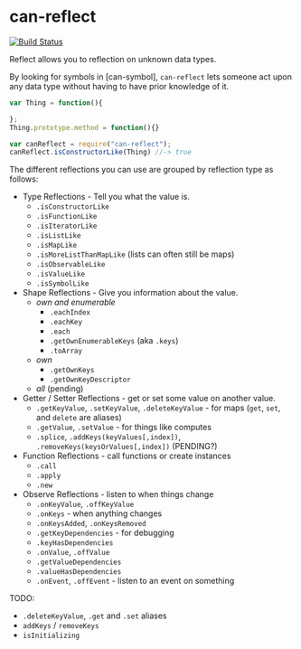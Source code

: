 # can-reflect

[![Build Status](https://travis-ci.org/canjs/can-reflect.png?branch=master)](https://travis-ci.org/canjs/can-reflect)

Reflect allows you to reflection on unknown data types.

By looking for symbols in [can-symbol], `can-reflect` lets someone act upon
any data type without having to have prior knowledge of it.

```js
var Thing = function(){

};
Thing.prototype.method = function(){}

var canReflect = require("can-reflect");
canReflect.isConstructorLike(Thing) //-> true
```

The different reflections you can use are grouped by reflection type as follows:

- Type Reflections - Tell you what the value is.
  - `.isConstructorLike `
  - `.isFunctionLike`
  - `.isIteratorLike`
  - `.isListLike`
  - `.isMapLike`
  - `.isMoreListThanMapLike` (lists can often still be maps)
  - `.isObservableLike`
  - `.isValueLike`
  - `.isSymbolLike`
- Shape Reflections - Give you information about the value.
  - _own and enumerable_
    - `.eachIndex`
	- `.eachKey`
	- `.each`
    - `.getOwnEnumerableKeys` (aka `.keys`)
	- `.toArray`
  - _own_
	- `.getOwnKeys`
	- `.getOwnKeyDescriptor`
  - _all_ (pending)
- Getter / Setter Reflections - get or set some value on another value.
  - `.getKeyValue`, `.setKeyValue`, `.deleteKeyValue` - for maps (`get`, `set`, and `delete` are aliases)
  - `.getValue`, `.setValue` - for things like computes
  - `.splice`, `.addKeys(keyValues[,index])`, `.removeKeys(keysOrValues[,index])` (PENDING?)
- Function Reflections - call functions or create instances
  - `.call`
  - `.apply`
  - `.new`
- Observe Reflections - listen to when things change
  - `.onKeyValue`, `.offKeyValue`
  - `.onKeys` - when anything changes
  - `.onKeysAdded`, `.onKeysRemoved`
  - `.getKeyDependencies` - for debugging
  - `.keyHasDependencies`
  - `.onValue`, `.offValue`
  - `.getValueDependencies`
  - `.valueHasDependencies`
  - `.onEvent`, `.offEvent` - listen to an event on something

TODO:

 - `.deleteKeyValue`, `.get` and `.set` aliases
 - `addKeys` / `removeKeys`
 - `isInitializing`
